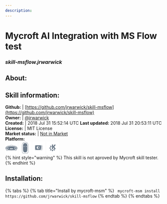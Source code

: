 ```yaml
---    
description:   
---    
```

# Mycroft AI Integration with MS Flow test  
### _skill-msflow.jrwarwick_  
## About:  


## Skill information:  
**Github:** | [https://github.com/jrwarwick/skill-msflow](https://github.com/jrwarwick/skill-msflow)  
**Owner:** | [@jrwarwick](https://github.com/jrwarwick)  
**Created:** | 2018 Jul 31 15:52:14 UTC  **Last updated:** 2018 Jul 31 20:53:11 UTC  
**License:** | MIT License  
**Market status:** | [Not in Market](https://market.mycroft.ai/skill/)  
**Platform:**  
 ![](../.gitbook/assets/mark-1-icon.png)  ![](../.gitbook/assets/mark-2-icon.png)  ![](../.gitbook/assets/picroft-icon.png)  ![](../.gitbook/assets/kde.png)   
{% hint style="warning" %}
This skill is not aproved by Mycroft skill tester.
{% endhint %}
    
## Installation:  
{% tabs %}
{% tab title="Install by mycroft-msm" %}
``` mycroft-msm install https://github.com/jrwarwick/skill-msflow```
{% endtab %}
  {% endtabs %}
  